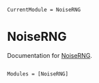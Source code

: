 ```@meta
CurrentModule = NoiseRNG
```

# NoiseRNG

Documentation for [NoiseRNG](https://github.com/csimal/NoiseRNG.jl).

```@index
```

```@autodocs
Modules = [NoiseRNG]
```
